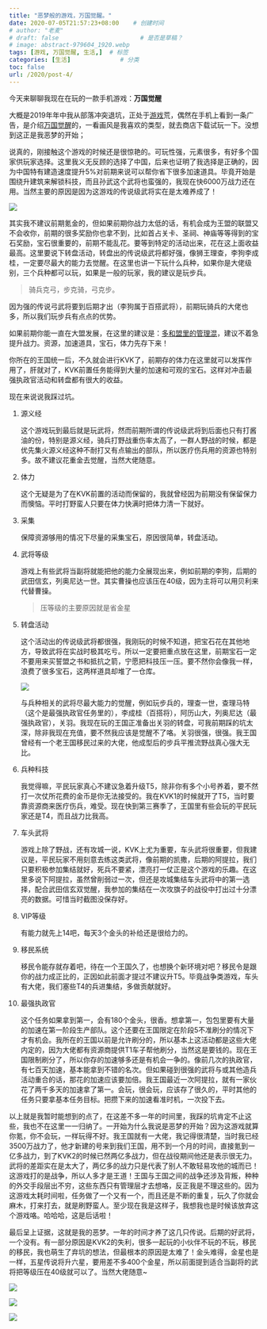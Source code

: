 ```yaml
---
title: "恶梦般的游戏，万国觉醒。"
date: 2020-07-05T21:57:23+08:00    # 创建时间
# author: "老麦"
# draft: false                       # 是否是草稿？
# image: abstract-979604_1920.webp
tags: [游戏, 万国觉醒, 生活,]  # 标签
categories: [生活]              # 分类
toc: false
url: /2020/post-4/
---
```

今天来聊聊我现在在玩的一款手机游戏：**万国觉醒**

大概是2019年年中我从部落冲突退坑，正处于[游戏](游戏.md)荒，偶然在手机上看到一条广告，是介绍[万国觉醒](万国觉醒.md)的，一看画风是我喜欢的类型，就去商店下载试玩一下。没想到这正是我恶梦的开始；

说真的，刚接触这个游戏的时候还是很惊艳的。可玩性强，元素很多，有好多个国家供玩家选择。这里我义无反顾的选择了中国，后来也证明了我选择是正确的，因为中国特有建造速度提升5%对前期来说可以帮你省下很多加速道具。毕竟开始是围绕升建筑来解锁科技，而且孙武这个武将也蛮强的，我现在快6000万战力还在用。当然主要的原因是因为这游戏的传说级武将实在是太难养成了！

![](https://cdn.qylao.com/laomai/2023/02/27/163fc18aa678de-1.webp)

其实我不建议前期氪金的，但如果前期你战力太低的话，有机会成为王盟的联盟又不会收你，前期的很多奖励你也拿不到，比如首占关卡、圣祠、神庙等等得到的宝石奖励，宝石很重要的，前期不能乱花。要等到特定的活动出来，花在这上面收益最高。这里要说下转盘活动，转盘出的传说级武将都好强，像狮王理查，李狗李成桂，一定要尽最大的能力去觉醒。在这里也讲一下玩什么兵种，如果你是大佬级别，三个兵种都可以玩，如果是一般的玩家，我的建议是玩步兵。

> 骑兵克弓，步克骑，弓克步。

因为强的传说弓武将要到后期才出（李狗属于百搭武将），前期玩骑兵的大佬也多，所以我们玩步兵有点点的优势。

如果前期你能一直在大盟发展，在这里的建议是：<u>多和盟里的管理混</u>，建议不着急提升战力。资源，加速道具，宝石，体力先存下来！

你所在的王国统一后，不久就会进行KVK了，前期存的体力在这里就可以发挥作用了，肝就对了，KVK前置任务能得到大量的加速和可观的宝石。这样对冲击最强执政官活动和转盘都有很大的收益。

现在来说说我踩过坑。

1. 源义经

   这个游戏玩到最后就是玩武将，然而前期所谓的传说级武将到后面也只有打酱油的份，特别是源义经，骑兵打野战重伤率太高了，一群人野战的时候，都是优先集火源义经这种不耐打又有点输出的部队，所以医疗伤兵用的资源也特别多。故不建议花重金去觉醒，当然大佬随意。

2. 体力

   这个无疑是为了在KVK前置的活动而保留的，我就曾经因为前期没有保留保力而懊恼。平时打野蛮人只要在体力快满时把体力清一下就好。

3. 采集

   保障资源够用的情况下尽量的采集宝石，原因很简单，转盘活动。

4. 武将等级

   游戏上有些武将当副将就能把他的能力全展现出来，例如前期的李狗，后期的武田信玄，列奥尼达一世。其实曹操也应该压在40级，因为主将可以用贝利来代替曹操。

   > 压等级的主要原因就是省金星 

5. 转盘活动

   这个活动出的传说级武将都很强，我刚玩的时候不知道，把宝石花在其他地方，导致武将在实战时极其吃亏。所以一定要把重点放在这里，前期宝石一定不要用来买誓盟之书和抵抗之箭，宁愿把科技压一压。要不然你会像我一样，浪费了很多宝石，这两样道具却堆了一仓库。

   ![](https://cdn.qylao.com/laomai/2023/02/27/163fc18b6118b2-1.webp)

   与兵种相关的武将尽最大能力的觉醒，例如玩步兵的，理查一世，查理马特（这个是最强执政官任务里的），李成桂（百搭将），阿历山大，列奥尼达（最强执政官），关羽。我现在玩的王国正准备出关羽的转盘，可我前期踩的坑太深，除非我现在充值，要不然我应该是觉醒不了咯。关羽很强，很强。我王国曾经有一个老王国移民过来的大佬，他成型后的步兵平推流野战真心强大无比。

6. 兵种科技

   我觉得嘛，平民玩家真心不建议急着升级T5，除非你有多个小号养着，要不然打一次仗所花费的金币是你无法接受的。我在KVK1的时候就开了T5，当时要靠资源商来医疗伤兵，难受。现在快到第三赛季了，王国里有些会玩的平民玩家还是T4，而且战力比我高。

7. 车头武将

   游戏上除了野战，还有攻城一说，KVK上尤为重要，车头武将很重要，但我建议是，平民玩家不用刻意去练这类武将，像前期的凯撒，后期的阿提拉，我们只要积极参加集结就好，死兵不要紧，漂亮打一仗正是这个游戏的乐趣。在这里多说下阿提拉，虽然曾削弱过一次，但还是攻城集结车头武将中的第一选择，配合武田信玄双觉醒，我参加的集结在一次攻旗子的战役中打出过十分漂亮的数据。可惜当时截图没保存好。

8. VIP等级

   有能力就先上14吧，每天3个金头的补给还是很给力的。

9. 移民系统

   移民令能存就存着吧，待在一个王国久了，也想换个新环境对吧？移民令是跟你的战力成正比的，正因如此前面才提过不建议升T5。毕竟战争类游戏，车头有大佬，我们塞些T4的兵进集结，多做贡献就好。

10. 最强执政官

    这个任务如果拿到第一，会有180个金头，很香。想拿第一，包包里要有大量的加速在第一阶段生产部队。这个还要在王国限定在阶段5不准刷分的情况下才有机会。我所在的王国以前是允许刷分的，所以基本上这活动都是这些大佬内定的，因为大佬都有资源商提供T1车子帮他刷分，当然这是要钱的。现在王国限制刷分了，所以你存的加速够多还是有机会一争的。像前几次的执政官，有七百天加速，基本能拿到不错的名次。但如果碰到很强的武将与或其他造兵活动重合的话，那花的加速应该要加倍。我王国最近一次阿提拉，就有一家伙花了两千多天的加速拿了第一。会玩，很会玩，应该存了很久的，平时其他的任务只要拿基本任务目标。把攒下来的加速看准时机，一次投下去。

以上就是我暂时能想到的点了，在这差不多一年的时间里，我踩的坑肯定不止这些，我也不在这里一一归纳了。一开始为什么我说是恶梦的开始？因为这游戏就算你氪，你不会玩，一样玩得不好。我王国就有一大佬，我记得很清楚，当时我已经3500万战力了，他才新建的号来到我们王国，用不到一个月的时间，直接氪到一亿多战力，到了KVK2的时候已然两亿多战力，但在战役期间他还是表示很无力。武将的差距实在是太大了，两亿多的战力只是代表了别人不敢轻易攻他的城而已！这游戏打的是战争，所以人多才是王道！王国与王国之间的战争还涉及背叛，种种的外交手段层出不穷，这些东西只有管理层才去想咯，反正我是不理这些的。因为这游戏太耗时间啦，任务做了一个又有一个，而且还是不断的重复，玩久了你就会麻木，打来打去，就是刷野蛮人。至少现在我是这样子，我想我也是时候该放弃这个游戏咯。哈哈哈，这是后话啦！

最后呈上证据，这就是我的恶梦。一年的时间才养了这几只传说。后期的好武将，一个没有。有一部分原因是KVK2的失利，很多一起玩的小伙伴不玩的不玩，移民的移民，我也萌生了弃坑的想法，但最根本的原因是太难了！金头难得，金星也是一样，五星传说将升六星，要用差不多400个金星，所以前面提到适合当副将的武将把等级压在40级就可以了。当然大佬随意~

![](https://cdn.qylao.com/laomai/2023/02/27/163fc18c0c1288-1.webp)

![](https://cdn.qylao.com/laomai/2023/02/27/163fc18c66fdd9-1.webp)

![](https://cdn.qylao.com/laomai/2023/02/27/163fc18cbc4cee-1.webp)